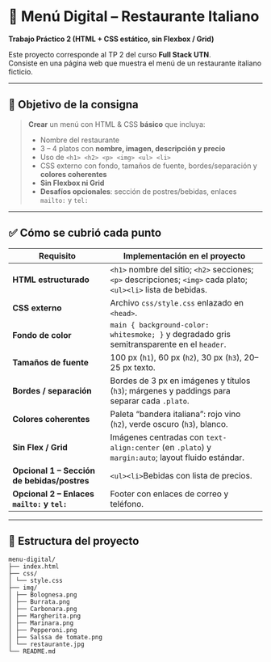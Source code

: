 # 🍝 Menú Digital – Restaurante Italiano  
**Trabajo Práctico 2 (HTML + CSS estático, sin Flexbox / Grid)**

Este proyecto corresponde al TP 2 del curso **Full Stack UTN**.  
Consiste en una página web que muestra el menú de un restaurante italiano ficticio.

---

## 🎯 Objetivo de la consigna

> **Crear** un menú con HTML & CSS **básico** que incluya:  
> - Nombre del restaurante  
> - 3 – 4 platos con **nombre, imagen, descripción y precio**  
> - Uso de `<h1> <h2> <p> <img> <ul> <li>`  
> - CSS externo con fondo, tamaños de fuente, bordes/separación y **colores coherentes**  
> - **Sin Flexbox ni Grid**  
> - **Desafíos opcionales**: sección de postres/bebidas, enlaces `mailto:` y `tel:`

---

## ✅ Cómo se cubrió cada punto

| Requisito | Implementación en el proyecto |
|-----------|------------------------------|
| **HTML estructurado** | `<h1>` nombre del sitio; `<h2>` secciones; `<p>` descripciones; `<img>` cada plato; `<ul><li>` lista de bebidas. |
| **CSS externo** | Archivo `css/style.css` enlazado en `<head>`. |
| **Fondo de color** | `main { background-color: whitesmoke; }` y degradado gris semitransparente en el `header`. |
| **Tamaños de fuente** | 100 px (`h1`), 60 px (`h2`), 30 px (`h3`), 20–25 px texto. |
| **Bordes / separación** | Bordes de 3 px en imágenes y títulos (`h3`); márgenes y paddings para separar cada `.plato`. |
| **Colores coherentes** | Paleta “bandera italiana”: rojo vino (`h2`), verde oscuro (`h3`), blanco. |
| **Sin Flex / Grid** | Imágenes centradas con `text-align:center` (en `.plato`) y `margin:auto`; layout fluido estándar. |
| **Opcional 1 – Sección de bebidas/postres** | `<ul><li>`Bebidas con lista de precios. |
| **Opcional 2 – Enlaces `mailto:` y `tel:`** | Footer con enlaces de correo y teléfono. |

---

## 🧩 Estructura del proyecto
````
menu-digital/
├── index.html
├── css/
│ └── style.css
├── img/
│ ├── Bolognesa.png
│ ├── Burrata.png
│ ├── Carbonara.png
│ ├── Margherita.png
│ ├── Marinara.png
│ ├── Pepperoni.png
│ ├── Salssa de tomate.png
│ └── restaurante.jpg
└── README.md
